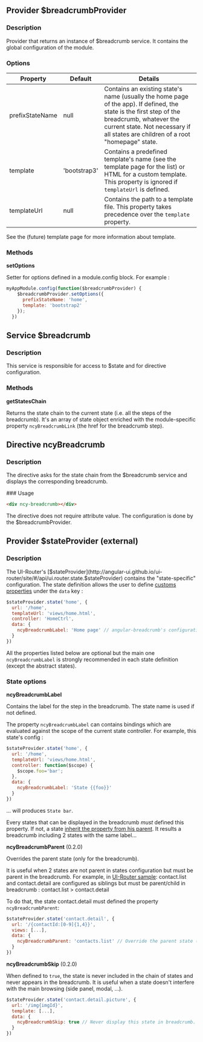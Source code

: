 ## Provider $breadcrumbProvider
### Description
Provider that returns an instance of $breadcrumb service. It contains the global configuration of the module.

### Options

| Property        | Default      | Details                                                                                                                                                                                                                           |
|-----------------|--------------|-----------------------------------------------------------------------------------------------------------------------------------------------------------------------------------------------------------------------------------|
| prefixStateName | null         | Contains an existing state's name (usually the home page of the app). If defined, the state is the first step of the breadcrumb, whatever the current state. Not necessary if all states are children of a root "homepage" state. |
| template        | 'bootstrap3' | Contains a predefined template's name (see the template page for the list) or HTML for a custom template. This property is ignored if `templateUrl` is defined.                                                             |
| templateUrl     | null         | Contains the path to a template file. This property takes precedence over the `template` property.                                                                                                                               |

See the (future) template page for more information about template.

### Methods
**setOptions**

Setter for options defined in a module.config block. For example :
```js
myAppModule.config(function($breadcrumbProvider) {
    $breadcrumbProvider.setOptions({
      prefixStateName: 'home',
      template: 'bootstrap2'
    });
  })
```

## Service $breadcrumb
### Description
This service is responsible for access to $state and for directive configuration.

### Methods
**getStatesChain**

Returns the state chain to the current state (i.e. all the steps of the breadcrumb). It's an array of state object enriched with the module-specific property `ncyBreadcrumbLink` (the href for the breadcrumb step).

## Directive ncyBreadcrumb
### Description
The directive asks for the state chain from the $breadcrumb service and displays the corresponding breadcrumb.

### Usage
```html
<div ncy-breadcrumb></div>
```
The directive does not require attribute value. The configuration is done by the $breadcrumbProvider.

## Provider $stateProvider (external)
### Description
The UI-Router's [$stateProvider](http://angular-ui.github.io/ui-router/site/#/api/ui.router.state.$stateProvider) contains
the "state-specific" configuration. The state definition allows the user to define
[customs properties](https://github.com/angular-ui/ui-router/wiki#attach-custom-data-to-state-objects) under the `data` key :
```js
$stateProvider.state('home', {
  url: '/home',
  templateUrl: 'views/home.html',
  controller: 'HomeCtrl',
  data: {
    ncyBreadcrumbLabel: 'Home page' // angular-breadcrumb's configuration
  }
})
```

All the properties listed below are optional but the main one `ncyBreadcrumbLabel` is strongly recommended in each state
definition (except the abstract states).

### State options
**ncyBreadcrumbLabel**

Contains the label for the step in the breadcrumb. The state name is used if not defined.

The property `ncyBreadcrumbLabel` can contains bindings which are evaluated against the scope of the current state controller.
For example, this state's config :
```js
$stateProvider.state('home', {
  url: '/home',
  templateUrl: 'views/home.html',
  controller: function($scope) {
    $scope.foo='bar';
  },
  data: {
    ncyBreadcrumbLabel: 'State {{foo}}'
  }
})
```
... will produces `State bar`.

Every states that can be displayed in the breadcrumb *must* defined this property. If not, a state [inherit the property from his parent](https://github.com/angular-ui/ui-router/wiki/Nested-States-%26-Nested-Views#inherited-custom-data). It results a breadcrumb including 2 states with the same label...

**ncyBreadcrumbParent** (0.2.0)

Overrides the parent state (only for the breadcrumb).

It is useful when 2 states are not parent in states configuration but must be parent in the breadcrumb.
For example, in [UI-Router sample](http://angular-ui.github.com/ui-router/sample/): contact.list and contact.detail are
configured as siblings but must be parent/child in breadcrumb :
contact.list > contact.detail

To do that, the state contact.detail must defined the property `ncyBreadcrumbParent`:
```js
$stateProvider.state('contact.detail', {
  url: '/{contactId:[0-9]{1,4}}',
  views: [...],
  data: {
    ncyBreadcrumbParent: 'contacts.list' // Override the parent state (only for the breadcrumb).
  }
})
```

**ncyBreadcrumbSkip** (0.2.0)

When defined to `true`, the state is never included in the chain of states and never appears in the breadcrumb. It is useful when a state doesn't interfere with the main browsing (side panel, modal, ...).

```js
$stateProvider.state('contact.detail.picture', {
  url: '/img{imgId}',
  template: [...],
  data: {
    ncyBreadcrumbSkip: true // Never display this state in breadcrumb.
  }
})
